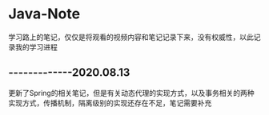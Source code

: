 # Java-Note
学习路上的笔记，仅仅是将观看的视频内容和笔记记录下来，没有权威性，以此记录我的学习进程



## -------------2020.08.13

更新了Spring的相关笔记，但是有关动态代理的实现方式，以及事务相关的两种实现方式，传播机制，隔离级别的实现还存在不足，笔记需要补充